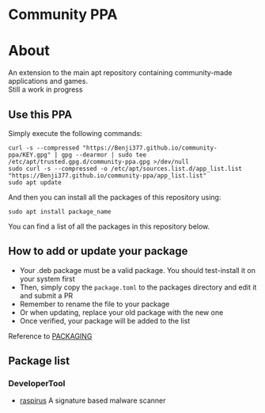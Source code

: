 # Community PPA
# About
An extension to the main apt repository containing community-made applications and games. \
Still a work in progress

## Use this PPA
Simply execute the following commands:
```
curl -s --compressed "https://Benji377.github.io/community-ppa/KEY.gpg" | gpg --dearmor | sudo tee /etc/apt/trusted.gpg.d/community-ppa.gpg >/dev/null
sudo curl -s --compressed -o /etc/apt/sources.list.d/app_list.list "https://Benji377.github.io/community-ppa/app_list.list"
sudo apt update
```
And then you can install all the packages of this repository using:
```
sudo apt install package_name
```
You can find a list of all the packages in this repository below.

## How to add or update your package
- Your .deb package must be a valid package. You should test-install it on your system first
- Then, simply copy the `package.toml` to the packages directory and edit it and submit a PR
- Remember to rename the file to your package
- Or when updating, replace your old package with the new one
- Once verified, your package will be added to the list

Reference to [PACKAGING](PACKAGING.md)

<!-- GENERATED -->
## Package list
### DeveloperTool
- [raspirus](https://github.com/Raspirus/Raspirus) A signature based malware scanner
